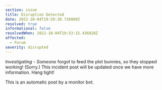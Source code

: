 ```yaml
---
section: issue
title: Disruption Detected
date: 2022-10-04T19:59:30.736909Z
resolved: true
informational: false
resolvedWhen: 2022-10-04T19:53:15.436828Z
affected:
  - Forum
severity: disrupted
---
```

*Investigating* - _Someone_ forgot to feed the plot bunnies, so they stopped working! (Sorry.) This incident post will be updated once we have more information. Hang tight!

This is an automatic post by a monitor bot.
        